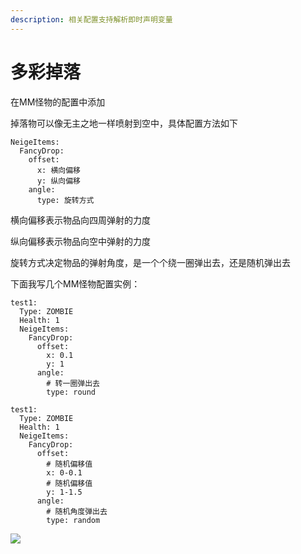 ```yaml
---
description: 相关配置支持解析即时声明变量
---
```


# 多彩掉落

在MM怪物的配置中添加

掉落物可以像无主之地一样喷射到空中，具体配置方法如下

```
NeigeItems:
  FancyDrop:
    offset:
      x: 横向偏移
      y: 纵向偏移
    angle:
      type: 旋转方式
```

横向偏移表示物品向四周弹射的力度

纵向偏移表示物品向空中弹射的力度

旋转方式决定物品的弹射角度，是一个个绕一圈弹出去，还是随机弹出去

下面我写几个MM怪物配置实例：

```
test1:
  Type: ZOMBIE
  Health: 1
  NeigeItems:
    FancyDrop:
      offset:
        x: 0.1
        y: 1
      angle:
        # 转一圈弹出去
        type: round
```

```
test1:
  Type: ZOMBIE
  Health: 1
  NeigeItems:
    FancyDrop:
      offset:
        # 随机偏移值
        x: 0-0.1
        # 随机偏移值
        y: 1-1.5
      angle:
        # 随机角度弹出去
        type: random
```

![](../../../.gitbook/assets/多彩掉落.gif)
